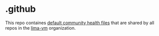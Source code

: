 # .github

This repo containes [default community health files](https://docs.github.com/en/communities/setting-up-your-project-for-healthy-contributions/creating-a-default-community-health-file) that are shared by all repos in the [lima-vm](https://github.com/lima-vm) organization.
